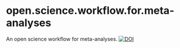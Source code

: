 # open.science.workflow.for.meta-analyses
An open science workflow for meta-analyses.
[![DOI](https://zenodo.org/badge/86747746.svg)](https://zenodo.org/badge/latestdoi/86747746)
